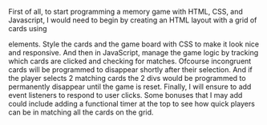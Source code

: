 First of all, to start programming a memory game with HTML, CSS, and Javascript, I would need to begin by creating an HTML layout with a grid of cards using <div> elements. Style the cards and the game board with CSS to make it look nice and responsive. And then in JavaScript, manage the game logic by tracking which cards are clicked and checking for matches. Ofcourse incongruent cards will be programmed to disappear shortly after their selection. And if the player selects 2 matching cards the 2 divs would be programmed to permanently disappear until the game is reset. Finally, I will ensure to add event listeners to respond to user clicks. Some bonuses that I may add could include adding a functional timer at the top to see how quick players can be in matching all the cards on the grid.
